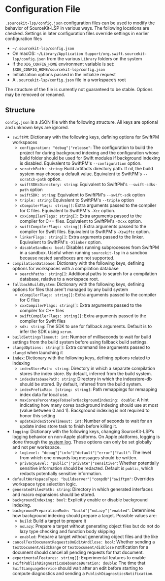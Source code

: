 # Configuration File

`.sourcekit-lsp/config.json` configuration files can be used to modify the behavior of SourceKit-LSP in various ways. The following locations are checked. Settings in later configuration files override settings in earlier configuration files
- `~/.sourcekit-lsp/config.json`
- On macOS: `~/Library/Application Support/org.swift.sourcekit-lsp/config.json` from the various `Library` folders on the system
- If the `XDG_CONFIG_HOME` environment variable is set: `$XDG_CONFIG_HOME/sourcekit-lsp/config.json`
- Initialization options passed in the initialize request
- A `.sourcekit-lsp/config.json` file in a workspace’s root

The structure of the file is currently not guaranteed to be stable. Options may be removed or renamed.

## Structure

`config.json` is a JSON file with the following structure. All keys are optional and unknown keys are ignored.

- `swiftPM`: Dictionary with the following keys, defining options for SwiftPM workspaces
  - `configuration: "debug"|"release"`: The configuration to build the project for during background indexing and the configuration whose build folder should be used for Swift modules if background indexing is disabled. Equivalent to SwiftPM's `--configuration` option.
  - `scratchPath: string`: Build artifacts directory path. If nil, the build system may choose a default value. Equivalent to SwiftPM's `--scratch-path` option.
  - `swiftSDKsDirectory: string`: Equivalent to SwiftPM's `--swift-sdks-path` option
  - `swiftSDK: string`: Equivalent to SwiftPM's `--swift-sdk` option
  - `triple: string`: Equivalent to SwiftPM's `--triple` option
  - `cCompilerFlags: string[]`: Extra arguments passed to the compiler for C files. Equivalent to SwiftPM's `-Xcc` option.
  - `cxxCompilerFlags: string[]`: Extra arguments passed to the compiler for C++ files. Equivalent to SwiftPM's `-Xcxx` option.
  - `swiftCompilerFlags: string[]`: Extra arguments passed to the compiler for Swift files. Equivalent to SwiftPM's `-Xswiftc` option.
  - `linkerFlags: string[]`: Extra arguments passed to the linker. Equivalent to SwiftPM's `-Xlinker` option.
  - `disableSandbox: bool`: Disables running subprocesses from SwiftPM in a sandbox. Useful when running `sourcekit-lsp` in a sandbox because nested sandboxes are not supported.
- `compilationDatabase`: Dictionary with the following keys, defining options for workspaces with a compilation database
  - `searchPaths: string[]`: Additional paths to search for a compilation database, relative to a workspace root.
- `fallbackBuildSystem`: Dictionary with the following keys, defining options for files that aren't managed by any build system
  - `cCompilerFlags: string[]`: Extra arguments passed to the compiler for C files
  - `cxxCompilerFlags: string[]`: Extra arguments passed to the compiler for C++ files
  - `swiftCompilerFlags: string[]`: Extra arguments passed to the compiler for Swift files
  - `sdk: string`: The SDK to use for fallback arguments. Default is to infer the SDK using `xcrun`.
- `buildSettingsTimeout: int`: Number of milliseconds to wait for build settings from the build system before using fallback build settings.
- `clangdOptions: string[]`: Extra command line arguments passed to `clangd` when launching it
- `index`: Dictionary with the following keys, defining options related to indexing
    - `indexStorePath: string`: Directory in which a separate compilation stores the index store. By default, inferred from the build system.
    - `indexDatabasePath: string`: Directory in which the indexstore-db should be stored. By default, inferred from the build system.
    - `indexPrefixMap: [string: string]`: Path remappings for remapping index data for local use.
    - `maxCoresPercentageToUseForBackgroundIndexing: double`: A hint indicating how many cores background indexing should use at most (value between 0 and 1). Background indexing is not required to honor this setting
    - `updateIndexStoreTimeout: int`: Number of seconds to wait for an update index store task to finish before killing it.
- `logging`: Dictionary with the following keys, changing SourceKit-LSP’s logging behavior on non-Apple platforms. On Apple platforms, logging is done through the [system log](Diagnose%20Bundle.md#Enable%20Extended%20Logging). These options can only be set globally and not per workspace.
  - `logLevel: "debug"|"info"|"default"|"error"|"fault"`: The level from which one onwards log messages should be written.
  - `privacyLevel: "public"|"private"|"sensitive"`: Whether potentially sensitive information should be redacted. Default is `public`, which redacts potentially sensitive information.
- `defaultWorkspaceType: "buildserver"|"compdb"|"swiftpm"`: Overrides workspace type selection logic.
- `generatedFilesPath: string`: Directory in which generated interfaces and macro expansions should be stored.
- `backgroundIndexing: bool`: Explicitly enable or disable background indexing.
- `backgroundPreparationMode: "build"|"noLazy"|"enabled"`: Determines how background indexing should prepare a target. Possible values are:
    - `build`: Build a target to prepare it
    - `noLazy`: Prepare a target without generating object files but do not do lazy type checking and function body skipping
    - `enabled`: Prepare a target without generating object files and the like
- `cancelTextDocumentRequestsOnEditAndClose: bool`: Whether sending a `textDocument/didChange` or `textDocument/didClose` notification for a document should cancel all pending requests for that document.
- `experimentalFeatures: string[]`: Experimental features to enable
- `swiftPublishDiagnosticsDebounceDuration: double`: The time that `SwiftLanguageService` should wait after an edit before starting to compute diagnostics and sending a `PublishDiagnosticsNotification`.
